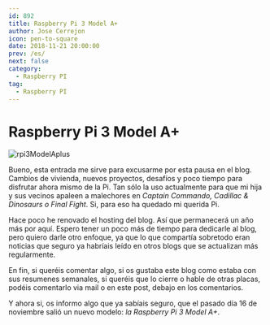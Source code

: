 ```yaml
---
id: 892
title: Raspberry Pi 3 Model A+
author: Jose Cerrejon
icon: pen-to-square
date: 2018-11-21 20:00:00
prev: /es/
next: false
category:
  - Raspberry PI
tag:
  - Raspberry PI
---
```


# Raspberry Pi 3 Model A+

![rpi3ModelAplus](/images/2018/11/rpi3ModelAplus.jpg)

Bueno, esta entrada me sirve para excusarme por esta pausa en el blog. Cambios de vivienda, nuevos proyectos, desafíos y poco tiempo para disfrutar ahora mismo de la Pi. Tan sólo la uso actualmente para que mi hija y sus vecinos apaleen a malechores en *Captain Commando, Cadillac & Dinosaurs o Final Fight*. Si, para eso ha quedado mi querida Pi.

Hace poco he renovado el hosting del blog. Así que permanecerá un año más por aquí. Espero tener un poco más de tiempo para dedicarle al blog, pero quiero darle otro enfoque, ya que lo que compartía sobretodo eran noticias que seguro ya habríais leído en otros blogs que se actualizan más regularmente.

En fin, si queréis comentar algo, si os gustaba este blog como estaba con sus resumenes semanales, si queréis que lo cierre o hable de otras placas, podéis comentarlo via mail o en este post, debajo en los comentarios.

Y ahora si, os informo algo que ya sabíais seguro, que el pasado día 16 de noviembre salió un nuevo modelo: *la Raspberry Pi 3 Model A+*.
